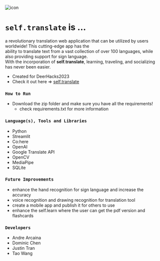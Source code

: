 ![icon](https://github.com/andrearcaina/Self-Translate/blob/main/frontend/imgs/meet.png)

# ```self.translate``` is ...
a revolutionary translation web application that can be utilized by users worldwide! This cutting-edge app has the\
ability to translate text from a vast collection of over 100 languages, while also providing support for sign language.\
With the incorporation of **self.translate**, learning, traveling, and socializing has never been easier.
- Created for DeerHacks2023
- Check it out here => [self.translate](https://andrearcaina-self-translate-01--home-tfqwef.streamlit.app/)

### ```How to Run``` ###
- Download the zip folder and make sure you have all the requirements!
  - check requirements.txt for more information

### ```Language(s), Tools and Libraries``` ###
- Python
- Streamlit
- Co:here
- OpenAI
- Google Translate API
- OpenCV
- MediaPipe
- SQLite

### ```Future Improvements```
- enhance the hand recognition for sign language and increase the accuracy
- voice recognition and drawing recognition for translation tool
- create a mobile app and publish it for others to use
- enhance the self.learn where the user can get the pdf version and flashcards

### ```Developers``` ###
- Andre Arcaina
- Dominic Chen
- Justin Tran
- Tao Wang
